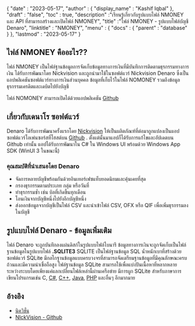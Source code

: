 {
  "date" : "2023-05-17",
  "author" : {
    "display_name" : "Kashif Iqbal"
},
  "draft" : "false",
  "toc" : true,
  "description" :"เรียนรู้เกี่ยวกับรูปแบบไฟล์ NMONEY และ API ที่สามารถสร้างและเปิดไฟล์ NMONEY",
  "title" :"ไฟล์ NMONEY - รูปแบบไฟล์บัญชี Denaro",
  "linktitle" : "NMONEY",
  "menu" : {
    "docs" : {
      "parent" : "database"
}
},
  "lastmod" : "2023-05-17"
}

## ไฟล์ NMONEY คืออะไร??

ไฟล์ NMONEY เป็นไฟล์ฐานข้อมูลการจัดเก็บข้อมูลทางการเงินที่มีบันทึกการติดตามธุรกรรมทางการเงิน ได้รับการพัฒนาโดย Nickvision และถูกนำมาใช้ในซอฟต์แวร์ Nickvision Denaro ซึ่งเป็นแอปพลิเคชันซอฟต์แวร์ทางการเงินส่วนบุคคล ข้อมูลที่เก็บไว้ในไฟล์ NOMONEY รวมถึงข้อมูลธุรกรรมเครดิตและเดบิตไปยังบัญชี

ไฟล์ NOMONEY สามารถเปิดได้ด้วยแอปพลิเคชัน [Github](https://github.com/NickvisionApps/Denaro)

## เกี่ยวกับเดนาโร ซอฟต์แวร์

Denaro ได้รับการพัฒนาครั้งแรกโดย [Nickvision](https://nickvision.org/) ให้เป็นผลิตภัณฑ์ที่ต่อมาถูกแปลงเป็นแอปซอฟต์แวร์โอเพ่นซอร์สที่โฮสต์บน [Github](https://github.com/NickvisionApps/Denaro) . ตั้งแต่นั้นมาแอปก็ได้รับการแก้ไขและอัปเดตบน Github เท่านั้น แอปได้รับการพัฒนาใน C# ใน Windows UI พร้อมด้วย Windows App SDK (WinUI 3 ในขณะนี้)

### คุณสมบัติที่นำเสนอโดย Denaro

* จัดการหลายบัญชีพร้อมกันด้วยอินเทอร์เฟซแท็บยอดนิยมและคุ้นเคยที่สุด
* กรองธุรกรรมตามประเภท กลุ่ม หรือวันที่
* ทำธุรกรรมซ้ำ เช่น บิลที่เกิดขึ้นทุกเดือน
* โอนเงินจากบัญชีหนึ่งไปยังอีกบัญชีหนึ่ง
* ส่งออกข้อมูลจากบัญชีเป็นไฟล์ CSV และนำเข้าไฟล์ CSV, OFX หรือ QIF เพื่อเพิ่มธุรกรรมลงในบัญชี

## รูปแบบไฟล์ Denaro - ข้อมูลเพิ่มเติม

ไฟล์ Denaro จะถูกบันทึกลงแผ่นดิสก์ในรูปแบบไฟล์ไบนารี ข้อมูลทางการเงินจะถูกจัดเก็บเป็นไฟล์ฐานข้อมูลในรูปแบบไฟล์ **.SQLITE3** SQLITE เป็นไฟล์ฐานข้อมูล SQL น้ำหนักเบาที่สร้างด้วยซอฟต์แวร์ SQLite มีกลไกฐานข้อมูลแบบครบวงจรที่สามารถจัดเตรียมฐานข้อมูลที่มีคุณลักษณะครบถ้วนและมีความน่าเชื่อถือสูง ไฟล์ฐานข้อมูล SQLite สามารถใช้เพื่อแบ่งปันเนื้อหาที่หลากหลายระหว่างระบบโดยเพียงแค่แลกเปลี่ยนไฟล์เหล่านี้ผ่านเครือข่าย มีการผูก SQLite สำหรับภาษาการเขียนโปรแกรมเช่น C, [C#](/th/programming/cs/), [C++](/th/programming/cpp/), [Java](/th/programming/java/), [PHP](/th/programming/php/) และอื่นๆ อีกมากมาย

## อ้างอิง

* [นิควิชั่น](https://nickvision.org/)
* [NIckVision - Github](https://github.com/NickvisionApps/Denaro)

